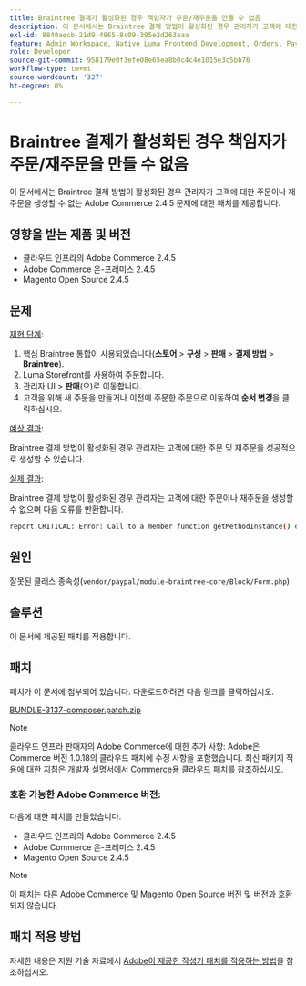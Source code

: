 ```yaml
---
title: Braintree 결제가 활성화된 경우 책임자가 주문/재주문을 만들 수 없음
description: 이 문서에서는 Braintree 결제 방법이 활성화된 경우 관리자가 고객에 대한 주문이나 재주문을 생성할 수 없는 Adobe Commerce 2.4.5 문제에 대한 패치를 제공합니다.
exl-id: 8840aecb-21d9-4965-8c09-395e2d263aaa
feature: Admin Workspace, Native Luma Frontend Development, Orders, Payments
role: Developer
source-git-commit: 958179e0f3efe08e65ea8b0c4c4e1015e3c5bb76
workflow-type: tm+mt
source-wordcount: '327'
ht-degree: 0%

---
```


# Braintree 결제가 활성화된 경우 책임자가 주문/재주문을 만들 수 없음

이 문서에서는 Braintree 결제 방법이 활성화된 경우 관리자가 고객에 대한 주문이나 재주문을 생성할 수 없는 Adobe Commerce 2.4.5 문제에 대한 패치를 제공합니다.

## 영향을 받는 제품 및 버전

* 클라우드 인프라의 Adobe Commerce 2.4.5
* Adobe Commerce 온-프레미스 2.4.5
* Magento Open Source 2.4.5

## 문제

<u>재현 단계</u>:

1. 핵심 Braintree 통합이 사용되었습니다(**스토어** > **구성** > **판매** > **결제 방법** > **Braintree**).
1. Luma Storefront를 사용하여 주문합니다.
1. 관리자 UI > **판매**(으)로 이동합니다.
1. 고객을 위해 새 주문을 만들거나 이전에 주문한 주문으로 이동하여 **순서 변경**&#x200B;을 클릭하십시오.

<u>예상 결과</u>:

Braintree 결제 방법이 활성화된 경우 관리자는 고객에 대한 주문 및 재주문을 성공적으로 생성할 수 있습니다.

<u>실제 결과</u>:

Braintree 결제 방법이 활성화된 경우 관리자는 고객에 대한 주문이나 재주문을 생성할 수 없으며 다음 오류를 반환합니다.

```bash
report.CRITICAL: Error: Call to a member function getMethodInstance() on null in /app/vendor/paypal/module-braintree-core/Block/Form.php:174
```

## 원인

잘못된 클래스 종속성(`vendor/paypal/module-braintree-core/Block/Form.php`)

## 솔루션

이 문서에 제공된 패치를 적용합니다.

## 패치

패치가 이 문서에 첨부되어 있습니다. 다운로드하려면 다음 링크를 클릭하십시오.

[BUNDLE-3137-composer.patch.zip](assets/BUNDLE-3137-composer.patch.zip)

>[!NOTE]
>
>클라우드 인프라 판매자의 Adobe Commerce에 대한 추가 사항: Adobe은 Commerce 버전 1.0.18의 클라우드 패치에 수정 사항을 포함했습니다. 최신 패키지 적용에 대한 지침은 개발자 설명서에서 [Commerce용 클라우드 패치](https://devdocs.magento.com/cloud/release-notes/mcp-release-notes.html)를 참조하십시오.

### 호환 가능한 Adobe Commerce 버전:

다음에 대한 패치를 만들었습니다.

* 클라우드 인프라의 Adobe Commerce 2.4.5
* Adobe Commerce 온-프레미스 2.4.5
* Magento Open Source 2.4.5

>[!NOTE]
>
>이 패치는 다른 Adobe Commerce 및 Magento Open Source 버전 및 버전과 호환되지 않습니다.

## 패치 적용 방법

자세한 내용은 지원 기술 자료에서 [Adobe이 제공한 작성기 패치를 적용하는 방법](/help/how-to/general/how-to-apply-a-composer-patch-provided-by-magento.md)을 참조하십시오.
